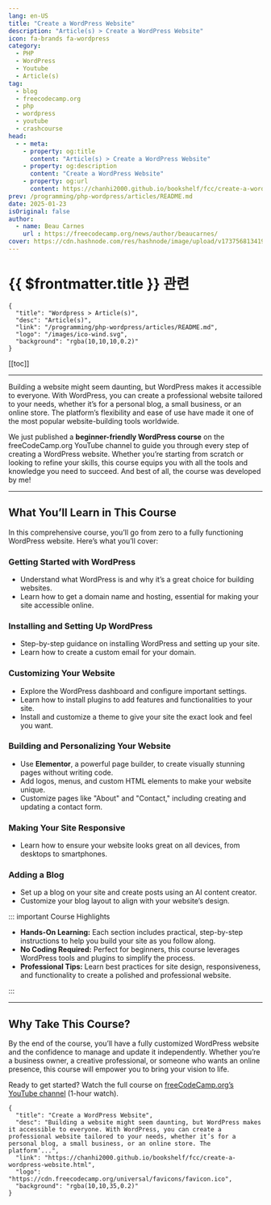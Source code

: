 ```yaml
---
lang: en-US
title: "Create a WordPress Website"
description: "Article(s) > Create a WordPress Website"
icon: fa-brands fa-wordpress
category:
  - PHP
  - WordPress
  - Youtube
  - Article(s)
tag:
  - blog
  - freecodecamp.org
  - php
  - wordpress
  - youtube
  - crashcourse
head:
  - - meta:
    - property: og:title
      content: "Article(s) > Create a WordPress Website"
    - property: og:description
      content: "Create a WordPress Website"
    - property: og:url
      content: https://chanhi2000.github.io/bookshelf/fcc/create-a-wordpress-website.html
prev: /programming/php-wordpress/articles/README.md
date: 2025-01-23
isOriginal: false
author:
  - name: Beau Carnes
    url : https://freecodecamp.org/news/author/beaucarnes/
cover: https://cdn.hashnode.com/res/hashnode/image/upload/v1737568134192/7ab11a8b-9d79-496b-b5c5-06f324a62670.png
---
```


# {{ $frontmatter.title }} 관련

```component VPCard
{
  "title": "Wordpress > Article(s)",
  "desc": "Article(s)",
  "link": "/programming/php-wordpress/articles/README.md",
  "logo": "/images/ico-wind.svg",
  "background": "rgba(10,10,10,0.2)"
}
```

[[toc]]

---

<SiteInfo
  name="Create a WordPress Website"
  desc="Building a website might seem daunting, but WordPress makes it accessible to everyone. With WordPress, you can create a professional website tailored to your needs, whether it’s for a personal blog, a small business, or an online store. The platform’..."
  url="https://freecodecamp.org/news/create-a-wordpress-website"
  logo="https://cdn.freecodecamp.org/universal/favicons/favicon.ico"
  preview="https://cdn.hashnode.com/res/hashnode/image/upload/v1737568134192/7ab11a8b-9d79-496b-b5c5-06f324a62670.png"/>

Building a website might seem daunting, but WordPress makes it accessible to everyone. With WordPress, you can create a professional website tailored to your needs, whether it’s for a personal blog, a small business, or an online store. The platform’s flexibility and ease of use have made it one of the most popular website-building tools worldwide.

We just published a **beginner-friendly WordPress course** on the freeCodeCamp.org YouTube channel to guide you through every step of creating a WordPress website. Whether you’re starting from scratch or looking to refine your skills, this course equips you with all the tools and knowledge you need to succeed. And best of all, the course was developed by me!

---

## What You’ll Learn in This Course

In this comprehensive course, you’ll go from zero to a fully functioning WordPress website. Here’s what you’ll cover:

### Getting Started with WordPress

- Understand what WordPress is and why it’s a great choice for building websites.
- Learn how to get a domain name and hosting, essential for making your site accessible online.

### Installing and Setting Up WordPress

- Step-by-step guidance on installing WordPress and setting up your site.
- Learn how to create a custom email for your domain.

### Customizing Your Website

- Explore the WordPress dashboard and configure important settings.
- Learn how to install plugins to add features and functionalities to your site.
- Install and customize a theme to give your site the exact look and feel you want.

### Building and Personalizing Your Website

- Use **Elementor**, a powerful page builder, to create visually stunning pages without writing code.
- Add logos, menus, and custom HTML elements to make your website unique.
- Customize pages like "About" and "Contact," including creating and updating a contact form.

### Making Your Site Responsive

- Learn how to ensure your website looks great on all devices, from desktops to smartphones.

### Adding a Blog

- Set up a blog on your site and create posts using an AI content creator.
- Customize your blog layout to align with your website’s design.

::: important Course Highlights

- **Hands-On Learning:** Each section includes practical, step-by-step instructions to help you build your site as you follow along.
- **No Coding Required:** Perfect for beginners, this course leverages WordPress tools and plugins to simplify the process.
- **Professional Tips:** Learn best practices for site design, responsiveness, and functionality to create a polished and professional website.

:::

---

## Why Take This Course?

By the end of the course, you’ll have a fully customized WordPress website and the confidence to manage and update it independently. Whether you’re a business owner, a creative professional, or someone who wants an online presence, this course will empower you to bring your vision to life.

Ready to get started? Watch the full course on [<VPIcon icon="fa-brands fa-youtube"/>freeCodeCamp.org’s YouTube channel](https://youtu.be/R4v_7hh4Yys) (1-hour watch).

<VidStack src="youtube/R4v_7hh4Yys" />

<!-- TODO: add ARTICLE CARD -->
```component VPCard
{
  "title": "Create a WordPress Website",
  "desc": "Building a website might seem daunting, but WordPress makes it accessible to everyone. With WordPress, you can create a professional website tailored to your needs, whether it’s for a personal blog, a small business, or an online store. The platform’...",
  "link": "https://chanhi2000.github.io/bookshelf/fcc/create-a-wordpress-website.html",
  "logo": "https://cdn.freecodecamp.org/universal/favicons/favicon.ico",
  "background": "rgba(10,10,35,0.2)"
}
```
